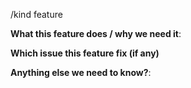 <!--
This form is for feature requests ONLY!  
If you're looking for help check out [our support guidelines](/SUPPORT.md) and the [troubleshooting guide](/docs/troubleshooting.md).
-->
/kind feature

**What this feature does / why we need it**:

**Which issue this feature fix (if any)**

**Anything else we need to know?**:
